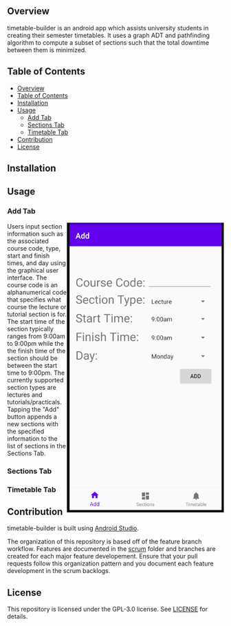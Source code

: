 ## Overview
timetable-builder is an android app which assists university students in creating their semester timetables. It uses a graph ADT and pathfinding algorithm to compute a subset of sections such that the total downtime between them is minimized.

## Table of Contents
- [Overview](#overview)
- [Table of Contents](#table-of-contents)
- [Installation](#installation)
- [Usage](#usage)
  - [Add Tab](#add-tab)
  - [Sections Tab](#sections-tab)
  - [Timetable Tab](#timetable-tab)
- [Contribution](#contribution)
- [License](#license)

## Installation

## Usage

### Add Tab

<img align = "right" src ="media/add_screen.png">

Users input section information such as the associated course code, type, start and finish times, and day using the graphical user interface. The course code is an alphanumerical code that specifies what course the lecture or tutorial section is for. The start time of the section typically ranges from 9:00am to 9:00pm while the the finish time of the section should be between the start time to 9:00pm. The currently supported section types are lectures and tutorials/practicals. Tapping the "Add" button appends a new sections with the specified information to the list of sections in the Sections Tab. 


### Sections Tab

### Timetable Tab

## Contribution

timetable-builder is built using [Android Studio](https://developer.android.com/studio).

The organization of this repository is based off of the feature branch workflow. Features are documented in the [scrum](scrum) folder and branches are created for each major feature developement. Ensure that your pull requests follow this organization pattern and you document each feature development in the scrum backlogs.

## License

This repository is licensed under the GPL-3.0 license. See [LICENSE](LICENSE) for details.
